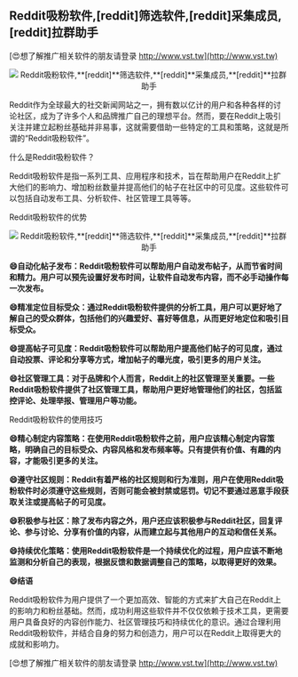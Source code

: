 ## **Reddit吸粉软件,**[reddit]**筛选软件,**[reddit]**采集成员,**[reddit]**拉群助手**

[😍想了解推广相关软件的朋友请登录 http://www.vst.tw](http://www.vst.tw)

 <center><img src="https://vst.tw/MP4/tuiguang/png/5.png" alt="Reddit吸粉软件,**[reddit]**筛选软件,**[reddit]**采集成员,**[reddit]**拉群助手"></center>

Reddit作为全球最大的社交新闻网站之一，拥有数以亿计的用户和各种各样的讨论社区，成为了许多个人和品牌推广自己的理想平台。然而，要在Reddit上吸引关注并建立起粉丝基础并非易事，这就需要借助一些特定的工具和策略，这就是所谓的“Reddit吸粉软件”。

什么是Reddit吸粉软件？

Reddit吸粉软件是指一系列工具、应用程序和技术，旨在帮助用户在Reddit上扩大他们的影响力、增加粉丝数量并提高他们的帖子在社区中的可见度。这些软件可以包括自动发布工具、分析软件、社区管理工具等等。

Reddit吸粉软件的优势

 <center><img src="https://vst.tw/MP4/tuiguang/png/4.png" alt="Reddit吸粉软件,**[reddit]**筛选软件,**[reddit]**采集成员,**[reddit]**拉群助手"></center>

**😄自动化帖子发布：Reddit吸粉软件可以帮助用户自动发布帖子，从而节省时间和精力。用户可以预先设置好发布时间，让软件自动发布内容，而不必手动操作每一次发布。**

**😄精准定位目标受众：通过Reddit吸粉软件提供的分析工具，用户可以更好地了解自己的受众群体，包括他们的兴趣爱好、喜好等信息，从而更好地定位和吸引目标受众。**

**😄提高帖子可见度：Reddit吸粉软件可以帮助用户提高他们帖子的可见度，通过自动投票、评论和分享等方式，增加帖子的曝光度，吸引更多的用户关注。**

**😄社区管理工具：对于品牌和个人而言，Reddit上的社区管理至关重要。一些Reddit吸粉软件提供了社区管理工具，帮助用户更好地管理他们的社区，包括监控评论、处理举报、管理用户等功能。**

Reddit吸粉软件的使用技巧

**😄精心制定内容策略：在使用Reddit吸粉软件之前，用户应该精心制定内容策略，明确自己的目标受众、内容风格和发布频率等。只有提供有价值、有趣的内容，才能吸引更多的关注。**

**😄遵守社区规则：Reddit有着严格的社区规则和行为准则，用户在使用Reddit吸粉软件时必须遵守这些规则，否则可能会被封禁或惩罚。切记不要通过恶意手段获取关注或提高帖子的可见度。**

**😄积极参与社区：除了发布内容之外，用户还应该积极参与Reddit社区，回复评论、参与讨论、分享有价值的内容，从而建立起与其他用户的互动和信任关系。**

**😄持续优化策略：使用Reddit吸粉软件是一个持续优化的过程，用户应该不断地监测和分析自己的表现，根据反馈和数据调整自己的策略，以取得更好的效果。**

**😄结语**

Reddit吸粉软件为用户提供了一个更加高效、智能的方式来扩大自己在Reddit上的影响力和粉丝基础。然而，成功利用这些软件并不仅仅依赖于技术工具，更需要用户具备良好的内容创作能力、社区管理技巧和持续优化的意识。通过合理利用Reddit吸粉软件，并结合自身的努力和创造力，用户可以在Reddit上取得更大的成就和影响力。

[😍想了解推广相关软件的朋友请登录 http://www.vst.tw](http://www.vst.tw)



